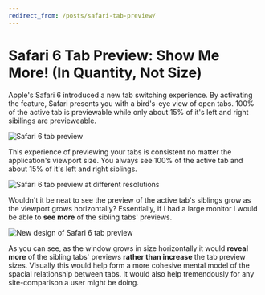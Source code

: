 ```yaml
---
redirect_from: /posts/safari-tab-preview/
---
```


# Safari 6 Tab Preview: Show Me More! (In Quantity, Not Size)

Apple's Safari 6 introduced a new tab switching experience. By activating the feature, Safari presents you with a bird's-eye view of open tabs. 100% of the active tab is previewable while only about 15% of it's left and right sibilings are previeweable.

![Safari 6 tab preview](https://cdn.jim-nielsen.com/blog/2012/safari6-tab-view.jpg)

This experience of previewing your tabs is consistent no matter the application's viewport size. You always see 100% of the active tab and about 15% of it's left and right siblings.

![Safari 6 tab preview at different resolutions](https://cdn.jim-nielsen.com/blog/2012/safari6-tab-view-resolution-comparison.jpg)

Wouldn't it be neat to see the preview of the active tab's siblings grow as the viewport grows horizontally? Essentially, if I had a large monitor I would be able to **see more** of the sibling tabs' previews.

![New design of Safari 6 tab preview](https://cdn.jim-nielsen.com/blog/2012/safari6-tab-view-new-design.jpg)

As you can see, as the window grows in size horizontally it would **reveal more** of the sibling tabs' previews **rather than increase** the tab preview sizes. Visually this would help form a more cohesive mental model of the spacial relationship between tabs. It would also help tremendously for any site-comparison a user might be doing.
